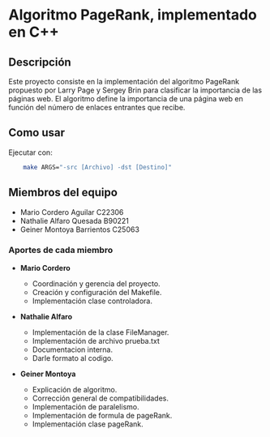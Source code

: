  # Algoritmo PageRank, implementado en C++
## Descripción
Este proyecto consiste en la implementación del algoritmo PageRank propuesto por Larry Page y Sergey Brin para clasificar la importancia de las páginas web. El algoritmo define la importancia de una página web en función del número de enlaces entrantes que recibe.

## Como usar


Ejecutar con:
```bash
    make ARGS="-src [Archivo] -dst [Destino]"
```

## Miembros del equipo
- Mario Cordero Aguilar C22306
- Nathalie Alfaro Quesada B90221
- Geiner Montoya Barrientos C25063

### Aportes de cada miembro
- **Mario Cordero**
  - Coordinación y gerencia del proyecto.
  - Creación y configuración del Makefile.
  - Implementación clase controladora.


- **Nathalie Alfaro**
  - Implementación de la clase FileManager.
  - Implementación de archivo prueba.txt
  - Documentacion interna.
  - Darle formato al codigo.

- **Geiner Montoya**
  - Explicación de algoritmo.
  - Corrección general de compatibilidades.
  - Implementación de paralelismo.
  - Implementación de formula de pageRank.
  - Implementación clase pageRank.
